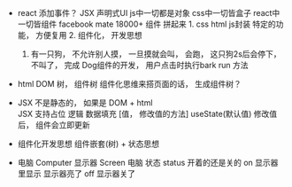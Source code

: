 - react 添加事件？
    JSX 声明式UI
    js中一切都是对象
    css中一切皆盒子
    react中一切皆组件 facebook mate 18000+ 组件 拼起来
        1. css html js封装 特定的功能， 方便复用
        2. 组件化， 开发思想

    1. 有一只狗， 不允许别人摸， 一旦摸就会叫， 会跑， 这只狗2s后会停下， 不叫了， 完成 Dog组件的开发， 用户点击时执行bark run 方法

- html DOM 树， 组件树
    组件化思维来搭页面的话， 生成组件树？
- JSX 不是静态的， 如果是 DOM + html  
    JSX 支持占位 逻辑 数据填充
    [值， 修改值的方法] useState(默认值)
    修改值后， 组件会立即更新
- 组件化开发思想 组件嵌套(树) + 状态思想

- 电脑 Computer
    显示器 Screen
    电脑 状态 status 开着的还是关的
    on 显示器里显示 显示器亮了 off 显示器关了